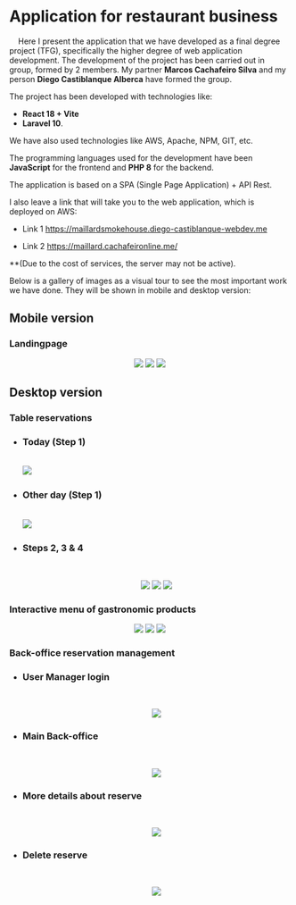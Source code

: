 # Application for restaurant business

&nbsp;&nbsp;&nbsp;&nbsp;Here I present the application that we have developed as a final degree project (TFG), specifically the higher degree of web application development. The development of the project has been carried out in group, formed by 2 members. My partner **Marcos Cachafeiro Silva** and my person **Diego Castiblanque Alberca** have formed the group. 

The project has been developed with technologies like:
- **React 18 + Vite** 
- **Laravel 10**. 

We have also used technologies like AWS, Apache, NPM, GIT, etc. 

The programming languages used for the development have been **JavaScript** for the frontend and **PHP 8** for the backend. 

The application is based on a SPA (Single Page Application) + API Rest. 

I also leave a link that will take you to the web application, which is deployed on AWS:

- Link 1
https://maillardsmokehouse.diego-castiblanque-webdev.me

- Link 2
https://maillard.cachafeironline.me/

\*\*(Due to the cost of services, the server may not be active).

Below is a gallery of images as a visual tour to see the most important work we have done. They will be shown in mobile and desktop version:


## Mobile version

### Landingpage

<p align="center">
  <img src="https://github.com/Diego-Castiblanque-Alberca/TFG_Maillard_SmokeHouse/assets/145365163/b8a1ce42-a3ef-4d37-8c4e-8f6936fe459a">
  <img src="https://github.com/Diego-Castiblanque-Alberca/TFG_Maillard_SmokeHouse/assets/145365163/d4cc57db-6a6a-4528-95c1-47bcf5640f5e">
  <img src="https://github.com/Diego-Castiblanque-Alberca/TFG_Maillard_SmokeHouse/assets/145365163/a740de7b-5e22-42da-a08f-1788ff1732da">
</p>

## Desktop version

### Table reservations

<p align="center">
  <ul>
    <li>
      <span><h3>Today (Step 1)</h3></span></br>
      <img src="https://github.com/Diego-Castiblanque-Alberca/TFG_Maillard_SmokeHouse/assets/145365163/bacd3ebb-17b7-4480-9050-c840f7a527e6">
    </li>
    <li>
      <span><h3>Other day (Step 1)</h3></span></br>
      <img src="https://github.com/Diego-Castiblanque-Alberca/TFG_Maillard_SmokeHouse/assets/145365163/ccfa7716-7c4c-4cf2-b4e9-8c529081df86">
    </li>
    <li>
      <span><h3>Steps 2, 3 & 4</h3></span></br>
      <p align="center">
        <img src="https://github.com/Diego-Castiblanque-Alberca/TFG_Maillard_SmokeHouse/assets/145365163/cbcfb641-0c55-488a-bff6-0dad71e402b6">
        <img src="https://github.com/Diego-Castiblanque-Alberca/TFG_Maillard_SmokeHouse/assets/145365163/3e0f68ef-83d3-4d93-9c14-2546f5f547de">
        <img src="https://github.com/Diego-Castiblanque-Alberca/TFG_Maillard_SmokeHouse/assets/145365163/68368d20-b3d5-4fc7-bc95-57de76a0bf88">
      </p>
    </li>
  </ul>
</p>

### Interactive menu of gastronomic products

<p align="center">
  <img src="https://github.com/Diego-Castiblanque-Alberca/TFG_Maillard_SmokeHouse/assets/145365163/a142585a-4d4b-465f-9c37-c79211bfa3d6">
  <img src="https://github.com/Diego-Castiblanque-Alberca/TFG_Maillard_SmokeHouse/assets/145365163/cfba06ae-d8eb-45c7-92e0-e8b832b3b94c">
  <img src="https://github.com/Diego-Castiblanque-Alberca/TFG_Maillard_SmokeHouse/assets/145365163/f5f5856c-af3d-46fe-bcca-120f12b0df6a">
</p>

### Back-office reservation management
<ul>
  <li>
    <span><h3>User Manager login</h3></span></br>
    <p align="center">
      <img src="https://github.com/Diego-Castiblanque-Alberca/TFG_Maillard_SmokeHouse/assets/145365163/1cbd7b67-4b09-4196-ac34-5a39bdeb4286">
    </p>
  </li>
  <li>
    <span><h3>Main Back-office</h3></span></br>
    <p align="center">
    <img src="https://github.com/Diego-Castiblanque-Alberca/TFG_Maillard_SmokeHouse/assets/145365163/329b0597-786a-4edd-8fce-fab3be0f3cb1">
    </p>
  </li>
  <li>
    <span><h3>More details about reserve</h3></span></br>
    <p align="center">
    <img src="https://github.com/Diego-Castiblanque-Alberca/TFG_Maillard_SmokeHouse/assets/145365163/b59aa829-2616-4188-9f65-995a4710a048">
    </p>
  </li>
  <li>
    <span><h3>Delete reserve</h3></span></br>
    <p align="center">
    <img src="https://github.com/Diego-Castiblanque-Alberca/TFG_Maillard_SmokeHouse/assets/145365163/9297194e-eb7f-4692-acd2-31edc3e40650">
    </p>
  </li>
</ul>







